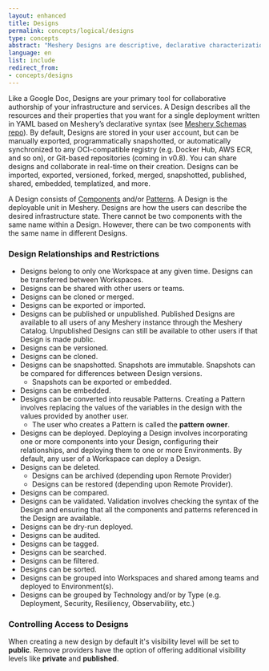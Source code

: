```yaml
---
layout: enhanced
title: Designs
permalink: concepts/logical/designs
type: concepts
abstract: "Meshery Designs are descriptive, declarative characterizations of how your Kubernetes infrastructure should be configured."
language: en
list: include
redirect_from:
- concepts/designs
---
```


Like a Google Doc, Designs are your primary tool for collaborative authorship of your infrastructure and services. A Design describes all the resources and their properties that you want for a single deployment written in YAML based on Meshery’s declarative syntax (see [Meshery Schemas repo](<(https://github.com/meshery/schemas)>)). By default, Designs are stored in your user account, but can be manually exported, programmatically snapshotted, or automatically synchronized to any OCI-compatible registry (e.g. Docker Hub, AWS ECR, and so on), or Git-based repositories (coming in v0.8). You can share designs and collaborate in real-time on their creation. Designs can be imported, exported, versioned, forked, merged, snapshotted, published, shared, embedded, templatized, and more.

<!-- ### Using Designs -->

A Design consists of [Components]({{site.baseurl}}/concepts/logical/components) and/or [Patterns](../concepts/logical/patterns). A Design is the deployable unit in Meshery. Designs are how the users can describe the desired infrastructure state.
There cannot be two components with the same name within a Design. However, there can be two components with the same name in different Designs.

### Design Relationships and Restrictions

- Designs belong to only one Workspace at any given time. Designs can be transferred between Workspaces.
- Designs can be shared with other users or teams.
- Designs can be cloned or merged.
- Designs can be exported or imported.
- Designs can be published or unpublished. Published Designs are available to all users of any Meshery instance through the Meshery Catalog. Unpublished Designs can still be available to other users if that Design is made public.
- Designs can be versioned.
- Designs can be cloned.
- Designs can be snapshotted. Snapshots are immutable. Snapshots can be compared for differences between Design versions.
  - Snapshots can be exported or embedded.
- Designs can be embedded.
- Designs can be converted into reusable Patterns. Creating a Pattern involves replacing the values of the variables in the design with the values provided by another user.
  - The user who creates a Pattern is called the **pattern owner**.
- Designs can be deployed. Deploying a Design involves incorporating one or more components into your Design, configuring their relationships, and deploying them to one or more Environments. By default, any user of a Workspace can deploy a Design.
- Designs can be deleted.
  - Designs can be archived (depending upon Remote Provider)
  - Designs can be restored (depending upon Remote Provider).
- Designs can be compared.
- Designs can be validated. Validation involves checking the syntax of the Design and ensuring that all the components and patterns referenced in the Design are available.
- Designs can be dry-run deployed.
- Designs can be audited.
- Designs can be tagged.
- Designs can be searched.
- Designs can be filtered.
- Designs can be sorted.
- Designs can be grouped into Workspaces and shared among teams and deployed to Environment(s).
- Designs can be grouped by Technology and/or by Type (e.g. Deployment, Security, Resiliency, Observability, etc.)

### Controlling Access to Designs

When creating a new design by default it's visibility level will be set to **public**. Remove providers have the option of offering additional visibility levels like **private** and **published**.

